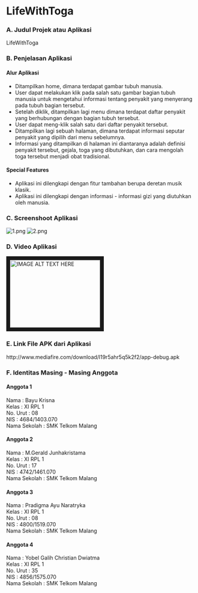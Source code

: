 # LifeWithToga

### A. Judul Projek atau Aplikasi
LifeWithToga

### B. Penjelasan Aplikasi
#### Alur Aplikasi
- Ditampilkan home, dimana terdapat gambar tubuh manusia.
- User dapat melakukan klik pada salah satu gambar bagian tubuh manusia untuk mengetahui informasi tentang penyakit yang menyerang pada tubuh bagian tersebut.
- Setelah diklik, ditampilkan lagi menu dimana terdapat daftar penyakit yang berhubungan dengan bagian tubuh tersebut.
- User dapat meng-klik salah satu dari daftar penyakit tersebut.
- Ditampilkan lagi sebuah halaman, dimana terdapat informasi seputar penyakit yang dipilih dari menu sebelumnya.
- Informasi yang ditampilkan di halaman ini diantaranya adalah definisi penyakit tersebut, gejala, toga yang dibutuhkan, dan cara mengolah toga tersebut menjadi obat tradisional.

#### Special Features
- Aplikasi ini dilengkapi dengan fitur tambahan berupa deretan musik klasik.
- Aplikasi ini dilengkapi dengan informasi - informasi gizi yang diutuhkan oleh manusia.

### C. Screenshoot Aplikasi
![1.png](https://s22.postimg.org/8cca357c1/1_dadi.png)
![2.png](https://s12.postimg.org/axigee1bx/Screenshot_2016_11_20_21_15_50_1.png)



### D. Video Aplikasi
<a href="http://www.youtube.com/watch?feature=player_embedded&v=YOUTUBE_VIDEO_ID_HERE
" target="_blank"><img src="http://img.youtube.com/vi/YOUTUBE_VIDEO_ID_HERE/0.jpg" 
alt="IMAGE ALT TEXT HERE" width="240" height="180" border="10" /></a>

### E. Link File APK dari Aplikasi
<p> http://www.mediafire.com/download/l19r5ahr5q5k2f2/app-debug.apk </p>

### F. Identitas Masing - Masing Anggota
#### Anggota 1
Nama          : Bayu Krisna <br>
Kelas         : XI RPL 1 <br>
No. Urut      : 08 <br>
NIS           : 4684/1403.070 <br>
Nama Sekolah  : SMK Telkom Malang <br>

#### Anggota 2
Nama          : M.Gerald Junhakristama <br>
Kelas         : XI RPL 1 <br>
No. Urut      : 17 <br>
NIS           : 4742/1461.070 <br>
Nama Sekolah  : SMK Telkom Malang <br>

#### Anggota 3
Nama          : Pradigma Ayu Naratryka <br>
Kelas         : XI RPL 1 <br>
No. Urut      : 08 <br>
NIS           : 4800/1519.070 <br>
Nama Sekolah  : SMK Telkom Malang <br>

#### Anggota 4
Nama          : Yobel Galih Christian Dwiatma <br>
Kelas         : XI RPL 1 <br>
No. Urut      : 35 <br>
NIS           : 4856/1575.070 <br>
Nama Sekolah  : SMK Telkom Malang <br>

